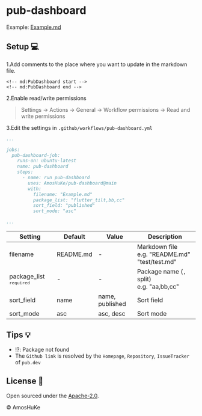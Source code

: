 # pub-dashboard

Example: [Example.md](Example.md)

## Setup 💻

1.Add comments to the place where you want to update in the markdown file.

```
<!-- md:PubDashboard start -->
<!-- md:PubDashboard end -->
```

2.Enable read/write permissions

> Settings -> Actions -> General -> Workflow permissions -> Read and write permissions 

3.Edit the settings in `.github/workflows/pub-dashboard.yml`

```yaml
...

jobs:
  pub-dashboard-job:
    runs-on: ubuntu-latest
    name: pub-dashboard
    steps:
      - name: run pub-dashboard
        uses: AmosHuKe/pub-dashboard@main
        with:
          filename: "Example.md"
          package_list: "flutter_tilt,bb,cc"
          sort_field: "published"
          sort_mode: "asc"

...
```

| Setting | Default | Value | Description |  
|---------|---------|-------|-------------|
| filename | README.md | - | Markdown file <br/> e.g. "README.md" "test/test.md" |
| package_list <sup>`required`</sup> | - | - | Package name (`,` split) <br/> e.g. "aa,bb,cc" |
| sort_field | name | name, published | Sort field |
| sort_mode | asc | asc, desc | Sort mode |

## Tips 💡

- ⁉️: Package not found
- The `Github link` is resolved by the `Homepage`, `Repository`, `IssueTracker` of `pub.dev`

## License 📄

Open sourced under the [Apache-2.0](LICENSE).

© AmosHuKe
